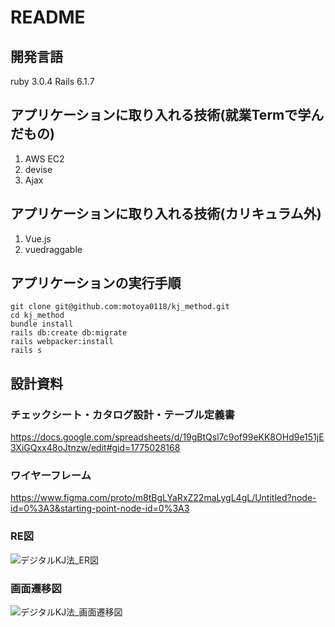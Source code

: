 # README
## 開発言語
ruby 3.0.4
Rails 6.1.7

## アプリケーションに取り入れる技術(就業Termで学んだもの)
1. AWS EC2
2. devise
3. Ajax

## アプリケーションに取り入れる技術(カリキュラム外)
1. Vue.js
2. vuedraggable

## アプリケーションの実行手順
```:terminal
git clone git@github.com:motoya0118/kj_method.git
cd kj_method
bundle install
rails db:create db:migrate
rails webpacker:install
rails s
```

## 設計資料
### チェックシート・カタログ設計・テーブル定義書
https://docs.google.com/spreadsheets/d/19gBtQsl7c9of99eKK8OHd9e151jE3XiGQxx48oJtnzw/edit#gid=1775028168

### ワイヤーフレーム
https://www.figma.com/proto/m8tBgLYaRxZ22maLygL4gL/Untitled?node-id=0%3A3&starting-point-node-id=0%3A3

### RE図
![デジタルKJ法_ER図](https://user-images.githubusercontent.com/90805736/190155802-e957a0b7-6257-4644-911e-b622f500f672.png)


### 画面遷移図
![デジタルKJ法_画面遷移図](https://user-images.githubusercontent.com/90805736/190155865-792bf749-a13e-4bae-851e-2402fc61adcd.png)


